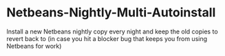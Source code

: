 Netbeans-Nightly-Multi-Autoinstall
==================================

Install a new Netbeans nightly copy every night and keep the old copies to revert back to (in case you hit a blocker bug that keeps you from using Netbeans for work)
